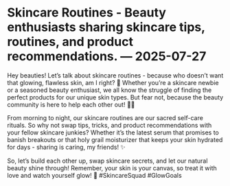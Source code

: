 # Skincare Routines - Beauty enthusiasts sharing skincare tips, routines, and product recommendations. — 2025-07-27

Hey beauties! Let’s talk about skincare routines - because who doesn’t want that glowing, flawless skin, am I right? 🌟 Whether you’re a skincare newbie or a seasoned beauty enthusiast, we all know the struggle of finding the perfect products for our unique skin types. But fear not, because the beauty community is here to help each other out! 💁‍♀️

From morning to night, our skincare routines are our sacred self-care rituals. So why not swap tips, tricks, and product recommendations with your fellow skincare junkies? Whether it’s the latest serum that promises to banish breakouts or that holy grail moisturizer that keeps your skin hydrated for days - sharing is caring, my friends! ✨

So, let’s build each other up, swap skincare secrets, and let our natural beauty shine through! Remember, your skin is your canvas, so treat it with love and watch yourself glow! 💖 #SkincareSquad #GlowGoals